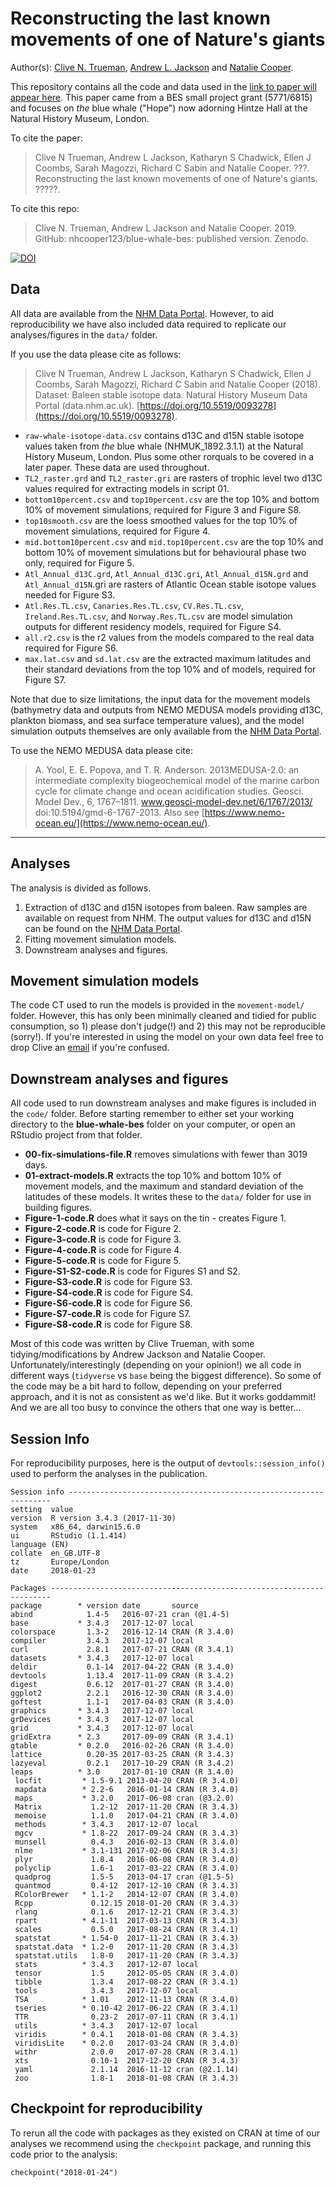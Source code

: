 # Reconstructing the last known movements of one of Nature's giants

Author(s): [Clive N. Trueman](mailto:trueman@noc.soton.ac.uk), [Andrew L. Jackson](mailto:a.jackson@tcd.ie) and [Natalie Cooper](mailto:natalie.cooper.@nhm.ac.uk).

This repository contains all the code and data used in the [link to paper will appear here](). This paper came from a BES small project grant (5771/6815) and focuses on *the* blue whale ("Hope") now adorning Hintze Hall at the Natural History Museum, London.

To cite the paper: 
> Clive N Trueman, Andrew L Jackson, Katharyn S Chadwick, Ellen J Coombs, Sarah Magozzi, Richard C Sabin and Natalie Cooper. ???. Reconstructing the last known movements of one of Nature's giants. ?????.

To cite this repo: 
> Clive N. Trueman, Andrew L Jackson and Natalie Cooper. 2019. GitHub: nhcooper123/blue-whale-bes: published version. Zenodo. 

[![DOI](https://zenodo.org/badge/86584215.svg)](https://zenodo.org/badge/latestdoi/86584215)

## Data
All data are available from the [NHM Data Portal](https://doi.org/10.5519/0093278).
However, to aid reproducibility we have also included data required to replicate our analyses/figures in the `data/` folder. 

If you use the data please cite as follows: 
> Clive N Trueman, Andrew L Jackson, Katharyn S Chadwick, Ellen J Coombs, Sarah Magozzi, Richard C Sabin and Natalie Cooper (2018). Dataset: Baleen stable isotope data. Natural History Museum Data Portal (data.nhm.ac.uk). [https://doi.org/10.5519/0093278](https://doi.org/10.5519/0093278).

* `raw-whale-isotope-data.csv` contains d13C and d15N stable isotope values taken from *the* blue whale (NHMUK_1892.3.1.1) at the Natural History Museum, London. Plus some other rorquals to be covered in a later paper. These data are used throughout.
* `TL2_raster.grd` and `TL2_raster.gri`	are rasters of trophic level two d13C values required for extracting models in script 01.
* `bottom10percent.csv` and `top10percent.csv` are the top 10% and bottom 10% of movement simulations, required for Figure 3 and Figure S8.
* `top10smooth.csv` are the loess smoothed values for the top 10% of movement simulations, required for Figure 4.
* `mid.bottom10percent.csv` and `mid.top10percent.csv` are the top 10% and bottom 10% of movement simulations but for behavioural phase two only, required for Figure 5.
* `Atl_Annual_d13C.grd`, `Atl_Annual_d13C.gri`, `Atl_Annual_d15N.grd` and `Atl_Annual_d15N`.gri are rasters of Atlantic Ocean stable isotope values needed for Figure S3.
* `Atl.Res.TL.csv`, `Canaries.Res.TL.csv`, `CV.Res.TL.csv`, `Ireland.Res.TL.csv`, and `Norway.Res.TL.csv` are model simulation outputs for different residency models, required for Figure S4.
* `all.r2.csv` is the r2 values from the models compared to the real data required for Figure S6.
* `max.lat.csv` and `sd.lat.csv` are the extracted maximum latitudes and their standard deviations from the top 10% and of models, required for Figure S7.

Note that due to size limitations, the input data for the movement models (bathymetry data and outputs from NEMO MEDUSA models providing d13C, plankton biomass, and sea surface temperature values), and the model simulation outputs themselves are only available from the [NHM Data Portal](https://doi.org/10.5519/0093278).

To use the NEMO MEDUSA data please cite: 
> A. Yool, E. E. Popova, and T. R. Anderson. 2013MEDUSA-2.0: an intermediate complexity biogeochemical model of the marine carbon cycle for climate change and ocean acidification studies. Geosci. Model Dev., 6, 1767–1811. www.geosci-model-dev.net/6/1767/2013/ doi:10.5194/gmd-6-1767-2013. Also see [https://www.nemo-ocean.eu/](https://www.nemo-ocean.eu/).

-------
## Analyses
The analysis is divided as follows.

1. Extraction of d13C and d15N isotopes from baleen. Raw samples are available on request from NHM. The output values for d13C and d15N can be found on the [NHM Data Portal](https://doi.org/10.5519/0093278).
1. Fitting movement simulation models.
1. Downstream analyses and figures. 

## Movement simulation models
The code CT used to run the models is provided in the `movement-model/` folder. However, this has only been minimally cleaned and tidied for public consumption, so 1) please don't judge(!) and 2) this may not be reproducible (sorry!). If you're interested in using the model on your own data feel free to drop Clive an [email](mailto:trueman@noc.soton.ac.uk) if you're confused.

## Downstream analyses and figures
All code used to run downstream analyses and make figures is included in the `code/` folder. Before starting remember to either set your working directory to the **blue-whale-bes** folder on your computer, or open an RStudio project from that folder.

* **00-fix-simulations-file.R** removes simulations with fewer than 3019 days.
* **01-extract-models.R** extracts the top 10% and bottom 10% of movement models, and the maximum and standard deviation of the latitudes of these models. It writes these to the `data/` folder for use in building figures.
* **Figure-1-code.R** does what it says on the tin - creates Figure 1.
* **Figure-2-code.R** is code for Figure 2.
* **Figure-3-code.R** is code for Figure 3.
* **Figure-4-code.R** is code for Figure 4.
* **Figure-5-code.R** is code for Figure 5.
* **Figure-S1-S2-code.R** is code for Figures S1 and S2.
* **Figure-S3-code.R** is code for Figure S3.
* **Figure-S4-code.R** is code for Figure S4.
* **Figure-S6-code.R** is code for Figure S6.
* **Figure-S7-code.R** is code for Figure S7.
* **Figure-S8-code.R** is code for Figure S8.

Most of this code was written by Clive Trueman, with some tidying/modifications by Andrew Jackson and Natalie Cooper. Unfortunately/interestingly (depending on your opinion!) we all code in different ways (`tidyverse` vs `base` being the biggest difference). So some of the code may be a bit hard to follow, depending on your preferred approach, and it is not as consistent as we'd like. But it works goddammit! And we are all too busy to convince the others that one way is better...

## Session Info
For reproducibility purposes, here is the output of `devtools::session_info()` used to perform the analyses in the publication.

    Session info ------------------------------------------------------------------
    setting  value                       
    version  R version 3.4.3 (2017-11-30)
    system   x86_64, darwin15.6.0        
    ui       RStudio (1.1.414)           
    language (EN)                        
    collate  en_GB.UTF-8                 
    tz       Europe/London               
    date     2018-01-23                  

    Packages ----------------------------------------------------------------------
    package        * version date       source        
    abind            1.4-5   2016-07-21 cran (@1.4-5) 
    base           * 3.4.3   2017-12-07 local         
    colorspace       1.3-2   2016-12-14 CRAN (R 3.4.0)
    compiler         3.4.3   2017-12-07 local         
    curl             2.8.1   2017-07-21 CRAN (R 3.4.1)
    datasets       * 3.4.3   2017-12-07 local         
    deldir           0.1-14  2017-04-22 CRAN (R 3.4.0)
    devtools         1.13.4  2017-11-09 CRAN (R 3.4.2)
    digest           0.6.12  2017-01-27 CRAN (R 3.4.0)
    ggplot2          2.2.1   2016-12-30 CRAN (R 3.4.0)
    goftest          1.1-1   2017-04-03 CRAN (R 3.4.0)
    graphics       * 3.4.3   2017-12-07 local         
    grDevices      * 3.4.3   2017-12-07 local         
    grid           * 3.4.3   2017-12-07 local         
    gridExtra      * 2.3     2017-09-09 CRAN (R 3.4.1)
    gtable         * 0.2.0   2016-02-26 CRAN (R 3.4.0)
    lattice          0.20-35 2017-03-25 CRAN (R 3.4.3)
    lazyeval         0.2.1   2017-10-29 CRAN (R 3.4.2)
    leaps          * 3.0     2017-01-10 CRAN (R 3.4.0)
	 locfit         * 1.5-9.1 2013-04-20 CRAN (R 3.4.0)
	 mapdata        * 2.2-6   2016-01-14 CRAN (R 3.4.0)
	 maps           * 3.2.0   2017-06-08 cran (@3.2.0) 
	 Matrix           1.2-12  2017-11-20 CRAN (R 3.4.3)
	 memoise          1.1.0   2017-04-21 CRAN (R 3.4.0)
	 methods        * 3.4.3   2017-12-07 local         
	 mgcv           * 1.8-22  2017-09-24 CRAN (R 3.4.3)
	 munsell          0.4.3   2016-02-13 CRAN (R 3.4.0)
	 nlme           * 3.1-131 2017-02-06 CRAN (R 3.4.3)
	 plyr             1.8.4   2016-06-08 CRAN (R 3.4.0)
	 polyclip         1.6-1   2017-03-22 CRAN (R 3.4.0)
	 quadprog         1.5-5   2013-04-17 cran (@1.5-5) 
	 quantmod         0.4-12  2017-12-10 CRAN (R 3.4.3)
	 RColorBrewer   * 1.1-2   2014-12-07 CRAN (R 3.4.0)
	 Rcpp             0.12.15 2018-01-20 CRAN (R 3.4.3)
	 rlang            0.1.6   2017-12-21 CRAN (R 3.4.3)
	 rpart          * 4.1-11  2017-03-13 CRAN (R 3.4.3)
	 scales           0.5.0   2017-08-24 CRAN (R 3.4.1)
	 spatstat       * 1.54-0  2017-11-21 CRAN (R 3.4.3)
	 spatstat.data  * 1.2-0   2017-11-20 CRAN (R 3.4.3)
	 spatstat.utils   1.8-0   2017-11-20 CRAN (R 3.4.3)
	 stats          * 3.4.3   2017-12-07 local         
	 tensor           1.5     2012-05-05 CRAN (R 3.4.0)
	 tibble           1.3.4   2017-08-22 CRAN (R 3.4.1)
	 tools            3.4.3   2017-12-07 local         
	 TSA            * 1.01    2012-11-13 CRAN (R 3.4.0)
	 tseries        * 0.10-42 2017-06-22 CRAN (R 3.4.1)
	 TTR              0.23-2  2017-07-11 CRAN (R 3.4.1)
	 utils          * 3.4.3   2017-12-07 local         
	 viridis        * 0.4.1   2018-01-08 CRAN (R 3.4.3)
	 viridisLite    * 0.2.0   2017-03-24 CRAN (R 3.4.0)
	 withr            2.0.0   2017-07-28 CRAN (R 3.4.1)
	 xts              0.10-1  2017-12-20 CRAN (R 3.4.3)
	 yaml             2.1.14  2016-11-12 cran (@2.1.14)
	 zoo              1.8-1   2018-01-08 CRAN (R 3.4.3)

## Checkpoint for reproducibility
To rerun all the code with packages as they existed on CRAN at time of our analyses we recommend using the `checkpoint` package, and running this code prior to the analysis:

```{r}
checkpoint("2018-01-24")
```
